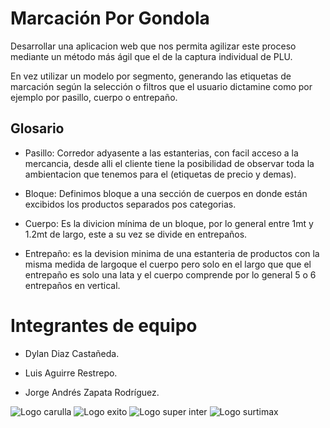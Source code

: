 # Marcación Por Gondola

Desarrollar una aplicacion web que nos permita agilizar este proceso mediante
un método más ágil que el de la captura individual de PLU.

En vez utilizar un modelo por segmento, generando las etiquetas de marcación según la selección 
o filtros que el usuario dictamine como por ejemplo por pasillo, cuerpo o entrepaño.

## Glosario

- Pasillo: Corredor adyasente a las estanterias, con facil acceso a la mercancia, desde alli el cliente tiene la posibilidad de observar toda la ambientacion que tenemos para el (etiquetas de precio y demas).

- Bloque: Definimos bloque a una sección de cuerpos en donde están excibidos los productos separados pos categorias.

- Cuerpo: Es la divicion mínima de un bloque, por lo general entre 1mt y 1.2mt de largo, este a su vez se divide en entrepaños. 

- Entrepaño: es la devision minima de una estanteria de productos con la misma medida de largoque el cuerpo pero solo en el largo que que el entrepaño es solo una lata y el cuerpo comprende por lo general 5 o 6 entrepaños en vertical.

# Integrantes de equipo

- Dylan Diaz Castañeda.

- Luis Aguirre Restrepo.

- Jorge Andrés Zapata Rodríguez.

![Logo carulla](https://github.com/jorgeazapata/marcacion/blob/main/imgs/carulla.png)  ![Logo exito](https://github.com/jorgeazapata/marcacion/blob/main/imgs/exito.png)   ![Logo super inter](https://github.com/jorgeazapata/marcacion/blob/main/imgs/super_inter.png)   ![Logo surtimax](https://github.com/jorgeazapata/marcacion/blob/main/imgs/surtimax.png)
